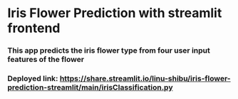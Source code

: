 # Iris Flower Prediction with streamlit frontend

### This app predicts the iris flower type from four user input features of the flower

### Deployed link: https://share.streamlit.io/linu-shibu/iris-flower-prediction-streamlit/main/irisClassification.py

